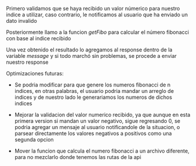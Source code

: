 Primero validamos que se haya recibido un valor númerico para nuestro indice a utilizar, caso contrario, le notificamos al usuario que ha enviado un dato invalido

Posteriormente llamo a la funcion *getFibo* para calcular el número fibonacci con base al indice recibido

Una vez obtenido el resultado lo agregamos al response dentro de la variable *message* y si todo marchó sin problemas, se procede a enviar nuestro response

Optimizaciones futuras:
- Se podria modificar para que genere los numeros fibonacci de n indices, en otras palabras, el usuario podria mandar un arreglo de indices y de nuestro lado le generariamos los numeros de dichos indices

- Mejorar la validacion del valor numerico recibido, ya que aunque en esta primera version si mandan un valor negativo, sigue regresando 0, se podria agregar un mensaje al usuario notificandole de la situacion, o parsear directamente los valores negativos a positivos como una segunda opcion

- Mover la funcion que calcula el numero fibonacci a un archivo diferente, para no mezclarlo donde tenemos las rutas de la api